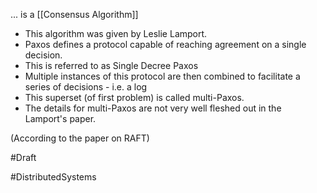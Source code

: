 ... is a [[Consensus Algorithm]]

- This algorithm was given by Leslie Lamport.
- Paxos defines a protocol capable of reaching agreement on a single decision.
- This is referred to as Single Decree Paxos
- Multiple instances of this protocol are then combined to facilitate a series of decisions - i.e. a log
- This superset (of first problem) is called multi-Paxos.
- The details for multi-Paxos are not very well fleshed out in the Lamport's paper.

(According to the paper on RAFT)





#Draft 


#DistributedSystems 